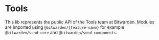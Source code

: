 # Tools

This lib represents the public API of the Tools team at Bitwarden. Modules are imported using `@bitwarden/{feature-name}` for example `@bitwarden/send-core` and `@bitwarden/send-components`.
